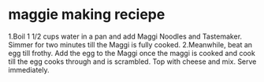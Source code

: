 # maggie making reciepe
1.Boil 1 1/2 cups water in a pan and add Maggi Noodles and Tastemaker. Simmer for two minutes till the Maggi is fully cooked.
2.Meanwhile, beat an egg till frothy. Add the egg to the Maggi once the maggi is cooked and cook till the egg cooks through and is scrambled. Top with cheese and mix. Serve immediately.
